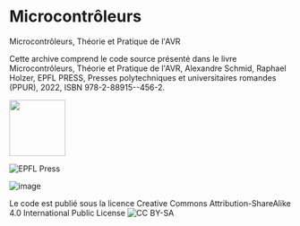 # Microcontrôleurs
 Microcontrôleurs, Théorie et Pratique de l'AVR

Cette archive comprend le code source présenté dans le livre Microcontrôleurs, Théorie et Pratique de l'AVR, Alexandre Schmid, Raphael Holzer, EPFL PRESS, Presses polytechniques et universitaires romandes (PPUR), 2022, ISBN 978-2-88915--456-2.

<img src="https://user-images.githubusercontent.com/78604800/153439575-2d0b07d5-5a4a-453b-b9cc-104a31f464b3.png" width="100">

![EPFL Press](https://www.epflpress.org/produit/1042/9782889154562/microcontroleurs)

![image](https://user-images.githubusercontent.com/78604800/153439939-c8bcb1ed-862b-426f-826e-691711afbc99.png)

Le code est publié sous la licence Creative Commons Attribution-ShareAlike 4.0 International Public License ![CC BY-SA](https://creativecommons.org/licenses/by-sa/4.0/)




